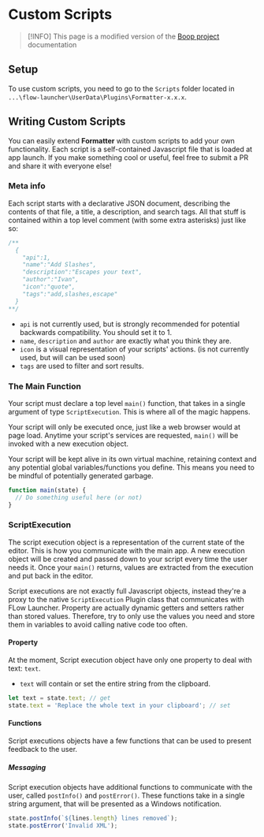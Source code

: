 # Custom Scripts

> [!INFO]
> This page is a modified version of the [Boop project](https://github.com/IvanMathy/Boop/blob/main/Boop/Documentation/CustomScripts.md) documentation

## Setup

To use custom scripts, you need to go to the `Scripts` folder located in `...\flow-launcher\UserData\Plugins\Formatter-x.x.x`.

## Writing Custom Scripts

You can easily extend **Formatter** with custom scripts to add your own functionality. Each script is a self-contained Javascript file that is loaded at app launch. If you make something cool or useful, feel free to submit a PR and share it with everyone else!

### Meta info

Each script starts with a declarative JSON document, describing the contents of that file, a title, a description, and search tags. All that stuff is contained within a top level comment (with some extra asterisks) just like so:

```js
/**
  {
    "api":1,
    "name":"Add Slashes",
    "description":"Escapes your text",
    "author":"Ivan",
    "icon":"quote",
    "tags":"add,slashes,escape"
  }
**/
```

- `api` is not currently used, but is strongly recommended for potential backwards compatibility. You should set it to 1.
- `name`, `description` and `author` are exactly what you think they are.
- `icon` is a visual representation of your scripts' actions. (is not currently used, but will can be used soon)
- `tags` are used to filter and sort results.

### The Main Function

Your script must declare a top level `main()` function, that takes in a single argument of type `ScriptExecution`. This is where all of the magic happens.

Your script will only be executed once, just like a web browser would at page load. Anytime your script's services are requested, `main()` will be invoked with a new execution object.

Your script will be kept alive in its own virtual machine, retaining context and any potential global variables/functions you define. This means you need to be mindful of potentially generated garbage.

```js
function main(state) {
  // Do something useful here (or not)
}
```

### ScriptExecution

The script execution object is a representation of the current state of the editor. This is how you communicate with the main app. A new execution object will be created and passed down to your script every time the user needs it. Once your `main()` returns, values are extracted from the execution and put back in the editor.

Script executions are not exactly full Javascript objects, instead they're a proxy to the native `ScriptExecution` Plugin class that communicates with FLow Launcher. Property are actually dynamic getters and setters rather than stored values. Therefore, try to only use the values you need and store them in variables to avoid calling native code too often.

#### Property

At the moment, Script execution object have only one property to deal with text: `text`.

- `text` will contain or set the entire string from the clipboard.

```js
let text = state.text; // get
state.text = 'Replace the whole text in your clipboard'; // set
```

#### Functions

Script executions objects have a few functions that can be used to present feedback to the user.

##### Messaging

Script execution objects have additional functions to communicate with the user, called `postInfo()` and `postError()`. These functions take in a single string argument, that will be presented as a Windows notification.

```js
state.postInfo(`${lines.length} lines removed`);
state.postError('Invalid XML');
```
